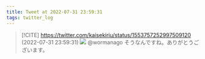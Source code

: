 ```yaml
---
title: Tweet at 2022-07-31 23:59:31
tags: twitter_log
---
```


> [!CITE] https://twitter.com/kaisekiriu/status/1553757252997509120 (2022-07-31 23:59:31)
> ![](https://twitter.com/kaisekiriu/status/1553757252997509120)
> @wormanago そうなんですね。ありがとうございます。
